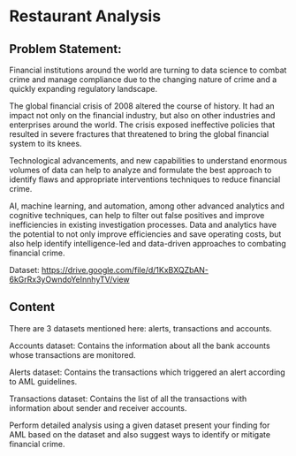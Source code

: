 # Restaurant Analysis

## Problem Statement:
Financial institutions around the world are turning to data science to combat crime and manage compliance due to the changing nature of crime and a quickly expanding regulatory landscape.

The global financial crisis of 2008 altered the course of history. It had an impact not only on the financial industry, but also on other industries and enterprises around the world. The crisis exposed ineffective policies that resulted in severe fractures that threatened to bring the global financial system to its knees.

Technological advancements, and new capabilities to understand enormous volumes of data can help to analyze and formulate the best approach to identify flaws and appropriate interventions techniques to reduce financial crime.

AI, machine learning, and automation, among other advanced analytics and cognitive techniques, can help to filter out false positives and improve inefficiencies in existing investigation processes. Data and analytics have the potential to not only improve efficiencies and save operating costs, but also help identify intelligence-led and data-driven approaches to combating financial crime.

Dataset:
https://drive.google.com/file/d/1KxBXQZbAN-6kGrRx3yOwndoYeInnhyTV/view

## Content
There are 3 datasets mentioned here: alerts, transactions and accounts.

Accounts dataset: Contains the information about all the bank accounts whose transactions are monitored.

Alerts dataset: Contains the transactions which triggered an alert according to AML guidelines.

Transactions dataset: Contains the list of all the transactions with information about sender and receiver accounts.

Perform detailed analysis using a given dataset present your finding for AML based on the dataset and also suggest ways to identify or mitigate financial crime.
